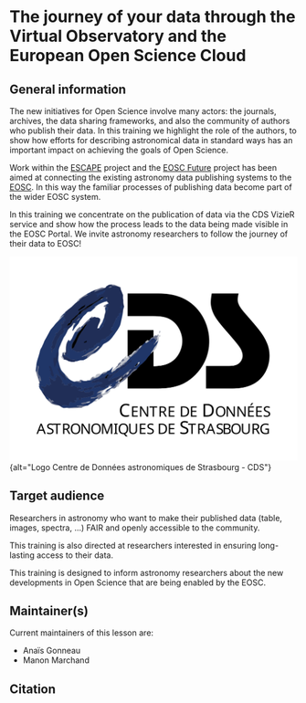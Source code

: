 # The journey of your data through the Virtual Observatory and the European Open Science Cloud


## General information

The new initiatives for Open Science involve many actors: the journals, archives, the data sharing frameworks, and also the community of authors who publish their data. In this training we highlight the role of the authors, to show how efforts for describing astronomical data in standard ways has an important impact on achieving the goals of Open Science.

Work within the [ESCAPE]([url](https://projectescape.eu/)) project and the [EOSC Future]([url](https://eoscfuture.eu/)) project has been aimed at connecting the existing astronomy data publishing systems to the [EOSC]([url](https://eosc.eu/)). In this way the familiar processes of publishing data become part of the wider EOSC system. 

In this training we concentrate on the publication of data via the CDS VizieR service and show how the process leads to the data being made visible in the EOSC Portal. We invite astronomy researchers to follow the journey of their data to EOSC!


![](https://raw.githubusercontent.com/cds-astro/a-FAIR-journey-for-astronomical-data/main/episodes/images/tmp_logos/CDS_LOGO-vect.svg){alt="Logo Centre de Données astronomiques de Strasbourg - CDS"}


## Target audience

Researchers in astronomy who want to make their published data (table, images, spectra, …) FAIR and openly accessible to the community.

This training is also directed at researchers interested in ensuring long-lasting access to their data.

This training is designed to inform astronomy researchers about the new developments in Open Science that are being enabled by the EOSC.



## Maintainer(s)

Current maintainers of this lesson are:

- Anaïs Gonneau
- Manon Marchand


## Citation




